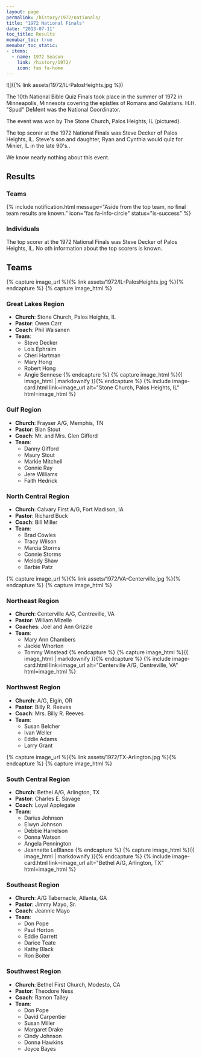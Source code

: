 ```yaml
---
layout: page
permalink: /history/1972/nationals/
title: "1972 National Finals"
date: "2013-07-11"
toc_title: Results
menubar_toc: true
menubar_toc_static:
- items:
  - name: 1972 Season
    link: /history/1972/
    icon: fas fa-home
---
```


![]({% link assets/1972/IL-PalosHeights.jpg %})

The 10th National Bible Quiz Finals took place in the summer of 1972 in Minneapolis, Minnesota covering the epistles of Romans and Galatians. H.H. "Spud" DeMent was the National Coordinator.

The event was won by The Stone Church, Palos Heights, IL (pictured).

The top scorer at the 1972 National Finals was Steve Decker of Palos Heights, IL. Steve's son and daughter, Ryan and Cynthia would quiz for Minier, IL in the late 90's..

We know nearly nothing about this event.

## Results

### Teams

{% include notification.html
   message="Aside from the top team, no final team results are known."
   icon="fas fa-info-circle"
   status="is-success" %}

### Individuals

The top scorer at the 1972 National Finals was Steve Decker of Palos Heights, IL. No oth information about the top scorers is known.

## Teams

{% capture image_url %}{% link assets/1972/IL-PalosHeights.jpg %}{% endcapture %}
{% capture image_html %}
### Great Lakes Region

* **Church**: Stone Church, Palos Heights, IL
* **Pastor**: Owen Carr
* **Coach**: Phil Waisanen
* **Team**:
    * Steve Decker
    * Lois Ephraim
    * Cheri Hartman
    * Mary Hong
    * Robert Hong
    * Angie Sennese
{% endcapture %}
{% capture image_html %}{{ image_html | markdownify }}{% endcapture %}
{% include image-card.html link=image_url alt="Stone Church, Palos Heights, IL" html=image_html %}

### Gulf Region

* **Church**: Frayser A/G, Memphis, TN
* **Pastor**: Blan Stout
* **Coach**: Mr. and Mrs. Glen Gifford
* **Team**:
    * Danny Gifford
    * Maury Stout
    * Markie Mitchell
    * Connie Ray
    * Jere Williams
    * Faith Hedrick

### North Central Region

* **Church**: Calvary First A/G, Fort Madison, IA
* **Pastor**: Richard Buck
* **Coach**: Bill Miller
* **Team**:
    * Brad Cowles
    * Tracy Wilson
    * Marcia Storms
    * Connie Storms
    * Melody Shaw
    * Barbie Patz

{% capture image_url %}{% link assets/1972/VA-Centerville.jpg %}{% endcapture %}
{% capture image_html %}
### Northeast Region

* **Church**: Centerville A/G, Centreville, VA
* **Pastor**: William Mizelle
* **Coaches**: Joel and Ann Grizzle
* **Team**:
    * Mary Ann Chambers
    * Jackie Whorton
    * Tommy Winstead
{% endcapture %}
{% capture image_html %}{{ image_html | markdownify }}{% endcapture %}
{% include image-card.html link=image_url alt="Centerville A/G, Centreville, VA" html=image_html %}

### Northwest Region

* **Church**: A/G, Elgin, OR
* **Pastor**: Billy R. Reeves
* **Coach**: Mrs. Billy R. Reeves
* **Team**:
    * Susan Belcher
    * Ivan Weller
    * Eddie Adams
    * Larry Grant

{% capture image_url %}{% link assets/1972/TX-Arlington.jpg %}{% endcapture %}
{% capture image_html %}
### South Central Region

* **Church**: Bethel A/G, Arlington, TX
* **Pastor**: Charles E. Savage
* **Coach**: Loyal Applegate
* **Team**:
    * Darius Johnson
    * Elwyn Johnson
    * Debbie Harrelson
    * Donna Watson
    * Angela Pennington
    * Jeannette LeBlance
{% endcapture %}
{% capture image_html %}{{ image_html | markdownify }}{% endcapture %}
{% include image-card.html link=image_url alt="Bethel A/G, Arlington, TX" html=image_html %}

### Southeast Region

* **Church**: A/G Tabernacle, Atlanta, GA
* **Pastor**: Jimmy Mayo, Sr.
* **Coach**: Jeannie Mayo
* **Team**:
    * Don Pope
    * Paul Horton
    * Eddie Garrett
    * Darice Teate
    * Kathy Black
    * Ron Boiter

### Southwest Region

* **Church**: Bethel First Church, Modesto, CA
* **Pastor**: Theodore Ness
* **Coach**: Ramon Talley
* **Team**:
    * Don Pope
    * David Carpentier
    * Susan Miller
    * Margaret Drake
    * Cindy Johnson
    * Donna Hawkins
    * Joyce Bayes
